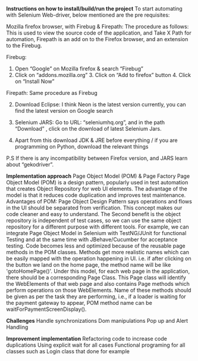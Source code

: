 **Instructions on how to install/build/run the project**
To start automating with Selenium Web-driver, below mentioned are the pre requisites:

Mozilla firefox browser, with Firebug & Firepath: The procedure as follows: This is used to view the source code of the application, and Take X Path for automation, Firepath is an add on to the Firefox browser, and an extension to the Firebug.

Firebug:
1. Open “Google” on Mozilla firefox & search “Firebug” 
2. Click on “addons.mozilla.org” 3. Click on “Add to firefox” button 4. Click on “Install Now”

Firepath:
   Same procedure as Firebug

2. Download Eclipse: I think Neon is the latest version currently, you can find the latest version on Google search

3. Selenium JARS: Go to URL: “seleniumhq.org”, and in the path “Download” , click on the download of latest Selenium Jars.

4. Apart from this download JDK & JRE before everything / if you are programming on Python, download the relevant things

P.S If there is any incompatibility between Firefox version, and JARS learn about “gekodriver”.

**Implementation approach**
Page Object Model (POM) & Page Factory
Page Object Model (POM) is a design pattern, popularly used in test automation that creates Object Repository for web UI elements. The advantage of the model is that it reduces code duplication and improves test maintenance.
Advantages of POM:
Page Object Design Pattern says operations and flows in the UI should be separated from verification. This concept makes our code cleaner and easy to understand.
The Second benefit is the object repository is independent of test cases, so we can use the same object repository for a different purpose with different tools. For example, we can integrate Page Object Model in Selenium with TestNG/JUnit for functional Testing and at the same time with JBehave/Cucumber for acceptance testing.
Code becomes less and optimized because of the reusable page methods in the POM classes.
Methods get more realistic names which can be easily mapped with the operation happening in UI. i.e. if after clicking on the button we land on the home page, the method name will be like 'gotoHomePage()'.
Under this model, for each web page in the application, there should be a corresponding Page Class. This Page class will identify the WebElements of that web page and also contains Page methods which perform operations on those WebElements. Name of these methods should be given as per the task they are performing, i.e., if a loader is waiting for the payment gateway to appear, POM method name can be waitForPaymentScreenDisplay().

**Challenges**
Handle synchronizations 
Dom manipulations
Pop up and Alert Handling

**Improvement implementation**
Refactoring code to increase code duplications 
Using explicit wait for all cases
Functional programing for all classes such as Login class that done for example 